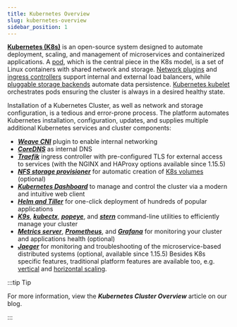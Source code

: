 ```yaml
---
title: Kubernetes Overview
slug: kubernetes-overview
sidebar_position: 1
---
```


<!-- ## Kubernetes Cluster Overview -->

**[Kubernetes (K8s)](https://kubernetes.io/)** is an open-source system designed to automate deployment, scaling, and management of microservices and containerized applications. A [pod](https://kubernetes.io/docs/concepts/workloads/pods/), which is the central piece in the K8s model, is a set of Linux containers with shared network and storage. [Network plugins](https://kubernetes.io/docs/concepts/extend-kubernetes/compute-storage-net/network-plugins/) and [ingress controllers](https://kubernetes.io/docs/concepts/services-networking/ingress-controllers/) support internal and external load balancers, while [pluggable storage backends](https://kubernetes.io/docs/concepts/storage/storage-classes/#provisioner) automate data persistence. [Kubernetes kubelet](https://kubernetes.io/docs/reference/command-line-tools-reference/kubelet/) orchestrates pods ensuring the cluster is always in a desired healthy state.

Installation of a Kubernetes Cluster, as well as network and storage configuration, is a tedious and error-prone process. The platform automates Kubernetes installation, configuration, updates, and supplies multiple additional Kubernetes services and cluster components:

- **_[Weave CNI](https://kubernetes.io/docs/concepts/cluster-administration/networking/#weave-net-from-weaveworks)_** plugin to enable internal networking
- **_[CoreDNS](https://coredns.io/)_** as internal DNS
- **_[Traefik](https://doc.traefik.io/traefik/user-guides/crd-acme/)_** ingress controller with pre-configured TLS for external access to services (with the NGINX and HAProxy options available since 1.15.5)
- **_[NFS storage provisioner](https://docs.docker.com/)_** for automatic creation of [K8s volumes](https://kubernetes.io/docs/concepts/storage/volumes/) (optional)
- **_[Kubernetes Dashboard](https://kubernetes.io/docs/tasks/access-application-cluster/web-ui-dashboard/)_** to manage and control the cluster via a modern and intuitive web client
- **_[Helm and Tiller](https://helm.sh/)_** for one-click deployment of hundreds of popular applications
- **_[K9s](https://github.com/derailed/k9s)_**, **_[kubectx](https://github.com/ahmetb/kubectx)_**, **_[popeye](https://github.com/derailed/popeye)_**, and **_[stern](https://github.com/wercker/stern)_** command-line utilities to efficiently manage your cluster
- **_[Metrics server](https://github.com/kubernetes-sigs/metrics-server)_**, **_[Prometheus](https://prometheus.io/)_**, and **_[Grafana](https://grafana.com/)_** for monitoring your cluster and applications health (optional)
- **_[Jaeger](https://www.jaegertracing.io/)_** for monitoring and troubleshooting of the microservice-based distributed systems (optional, available since 1.15.5)
  Besides K8s specific features, traditional platform features are available too, e.g. [vertical](/kubernetes-hosting/kubernetes-scalability/vertical-scaling) and [horizontal scaling](/kubernetes-hosting/kubernetes-scalability/horizontal-scaling).

:::tip Tip

For more information, view the **_Kubernetes Cluster Overview_** article on our blog.

:::
